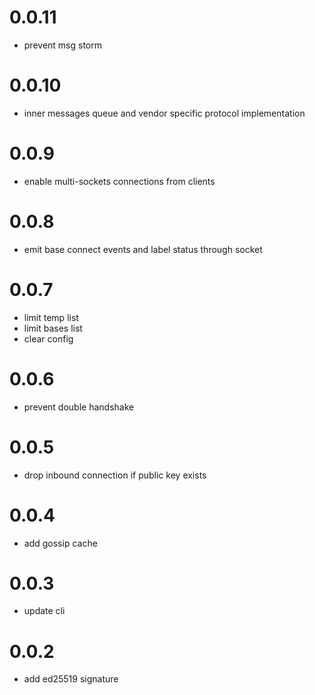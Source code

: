# 0.0.11
* prevent msg storm

# 0.0.10
* inner messages queue and vendor specific protocol implementation 

# 0.0.9
* enable multi-sockets connections from clients

# 0.0.8
* emit base connect events and label status through socket

# 0.0.7
* limit temp list
* limit bases list
* clear config

# 0.0.6
* prevent double handshake

# 0.0.5
* drop inbound connection if public key exists

# 0.0.4
* add gossip cache

# 0.0.3
* update cli

# 0.0.2
* add ed25519 signature